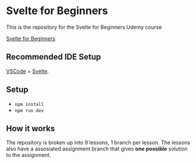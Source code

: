 # Svelte for Beginners

This is the repository for the Svelte for Beginners Udemy course

[Svelte for Beginners]()

## Recommended IDE Setup

[VSCode](https://code.visualstudio.com/) + [Svelte](https://marketplace.visualstudio.com/items?itemName=svelte.svelte-vscode).

## Setup

* `npm install`
* `npm run dev`

## How it works

The repository is broken up into 9 lessons, 1 branch per lesson. The lessons also have a assosiated assignment branch that gives **one possible** solution to the assignment. 
